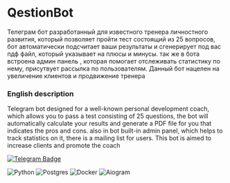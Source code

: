 # QestionBot
Телеграм бот разработанный для известного тренера личностного развития, который позволяет пройти тест состоящий из 25 вопросов,
бот автоматически подсчитает ваши результаты и сгенерирует под вас пдф файл, который указывает на плюсы и минусы. так же в бота
встроена админ панель , которая помогает отслеживать статистику по нему, присутвует рассылка по пользователям. Данный бот нацелен 
на увеличение клиентов и продвижение тренера
### English description
Telegram bot designed for a well-known personal development coach, which allows you to pass a test consisting of 25 questions,
the bot will automatically calculate your results and generate a PDF file for you that indicates the pros and cons. also in bot
built-in admin panel, which helps to track statistics on it, there is a mailing list for users. This bot is aimed
to increase clients and promote the coach

<a href="https://t.me/Fast_growth_Bot">
    <img src="https://img.shields.io/badge/Telegram-blue?style=for-the-badge&logo=telegram&logoColor=white" alt="Telegram Badge"/>
</a>

<p></p>

![Python](https://img.shields.io/badge/python-090909?style=for-the-badge&logo=python&logoColor=ffdd54)
![Postgres](https://img.shields.io/badge/postgres-090909?style=for-the-badge&logo=postgresql&logoColor=blue)
![Docker](https://img.shields.io/badge/docker-090909?style=for-the-badge&logo=docker&logoColor=blue)
![Aiogram](https://img.shields.io/badge/aiogram-090909?style=for-the-badge&logo=aiogram&logoColor=red)
